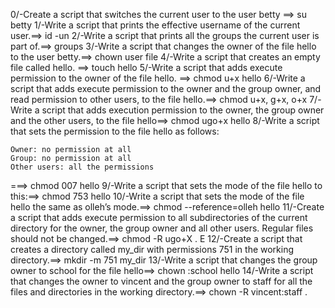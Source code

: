 0/-Create a script that switches the current user to the user betty ==> su betty
1/-Write a script that prints the effective username of the current user.==> id -un
2/-Write a script that prints all the groups the current user is part of.==> groups
3/-Write a script that changes the owner of the file hello to the user betty.==> chown user file
4/-Write a script that creates an empty file called hello. ==> touch hello
5/-Write a script that adds execute permission to the owner of the file hello. ==> chmod u+x hello
6/-Write a script that adds execute permission to the owner and the group owner, and read permission to other users, to the file hello.==> chmod u+x, g+x, o+x
7/-Write a script that adds execution permission to the owner, the group owner and the other users, to the file hello==> chmod ugo+x hello
8/-Write a script that sets the permission to the file hello as follows:

    Owner: no permission at all
    Group: no permission at all
    Other users: all the permissions
===> chmod 007 hello
9/-Write a script that sets the mode of the file hello to this:==> chmod 753 hello
10/-Write a script that sets the mode of the file hello the same as olleh’s mode.==> chmod --reference=olleh hello
11/-Create a script that adds execute permission to all subdirectories of the current directory for the owner, the group owner and all other users. Regular files should not be changed.==> chmod -R ugo+X .
E
12/-Create a script that creates a directory called my_dir with permissions 751 in the working directory.==> mkdir -m 751 my_dir
13/-Write a script that changes the group owner to school for the file hello==> chown :school hello
14/-Write a script that changes the owner to vincent and the group owner to staff for all the files and directories in the working directory.==> chown -R vincent:staff .
